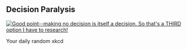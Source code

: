 ## Decision Paralysis
[![Good point--making no decision is itself a decision. So that's a THIRD option I have to research!](https://imgs.xkcd.com/comics/decision_paralysis.png)](https://xkcd.com/1801/ "Good point--making no decision is itself a decision. So that's a THIRD option I have to research!")

Your daily random xkcd
